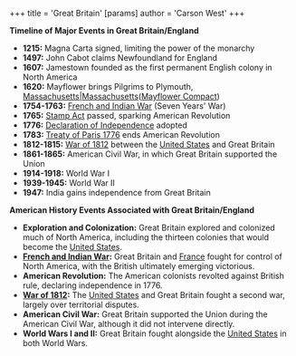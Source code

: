 +++
 title = 'Great Britain'
[params]
	author = 'Carson West'
+++

**Timeline of Major Events in Great Britain/England**

* **1215:** Magna Carta signed, limiting the power of the monarchy
* **1497:** John Cabot claims Newfoundland for England
* **1607:** Jamestown founded as the first permanent English colony in North America
* **1620:** Mayflower brings Pilgrims to Plymouth, [Massachusetts|Massachusetts](./../massachusetts|massachusetts/)([Mayflower Compact](./../mayflower-compact/))
* **1754-1763:** [French and Indian War](./../french-and-indian-war/) (Seven Years' War)
* **1765:** [Stamp Act](./../stamp-act/) passed, sparking American Revolution
* **1776:** [Declaration of Independence](./../declaration-of-independence/) adopted
* **1783:** [Treaty of Paris 1776](./../treaty-of-paris-1776/) ends American Revolution
* **1812-1815:** [War of 1812](./../war-of-1812/) between the [United States](./../united-states/) and Great Britain
* **1861-1865:** American Civil War, in which Great Britain supported the Union
* **1914-1918:** World War I
* **1939-1945:** World War II
* **1947:** India gains independence from Great Britain

**American History Events Associated with Great Britain/England**

* **Exploration and Colonization:** Great Britain explored and colonized much of North America, including the thirteen colonies that would become the [United States](./../united-states/).
* **[French and Indian War](./../french-and-indian-war/):** Great Britain and [France](./../france/) fought for control of North America, with the British ultimately emerging victorious.
* **American Revolution:** The American colonists revolted against British rule, declaring independence in 1776.
* **[War of 1812](./../war-of-1812/):** The [United States](./../united-states/) and Great Britain fought a second war, largely over territorial disputes.
* **American Civil War:** Great Britain supported the Union during the American Civil War, although it did not intervene directly.
* **World Wars I and II:** Great Britain fought alongside the [United States](./../united-states/) in both World Wars.